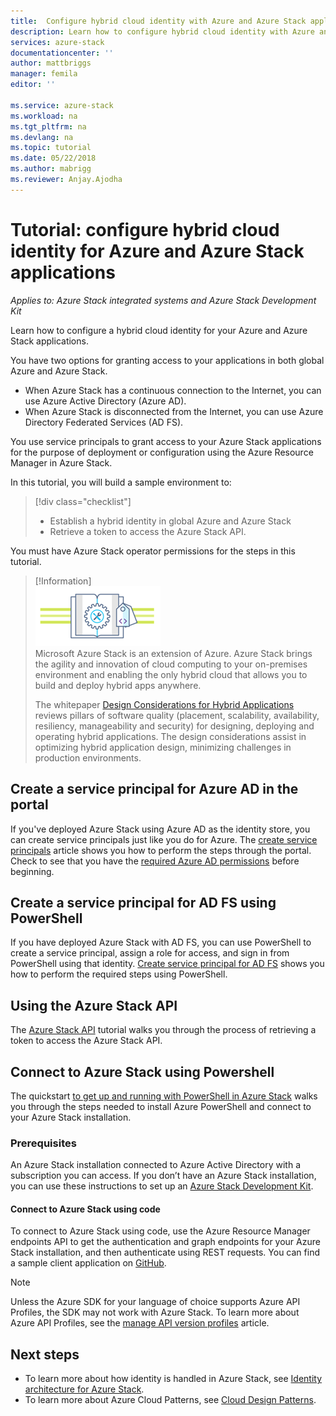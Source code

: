 ```yaml
---
title:  Configure hybrid cloud identity with Azure and Azure Stack applications | Microsoft Docs
description: Learn how to configure hybrid cloud identity with Azure and Azure Stack applications.
services: azure-stack
documentationcenter: ''
author: mattbriggs
manager: femila
editor: ''

ms.service: azure-stack
ms.workload: na
ms.tgt_pltfrm: na
ms.devlang: na
ms.topic: tutorial
ms.date: 05/22/2018
ms.author: mabrigg
ms.reviewer: Anjay.Ajodha
---
```


# Tutorial: configure hybrid cloud identity for Azure and Azure Stack applications

*Applies to: Azure Stack integrated systems and Azure Stack Development Kit*

Learn how to configure a hybrid cloud identity for your Azure and Azure Stack applications.

You have two options for granting access to your applications in both global Azure and Azure Stack.

 * When Azure Stack has a continuous connection to the Internet, you can use Azure Active Directory (Azure AD).
 * When Azure Stack is disconnected from the Internet, you can use Azure Directory Federated Services (AD FS).

You use service principals to grant access to your Azure Stack applications for the purpose of deployment or configuration using the Azure Resource Manager in Azure Stack.

In this tutorial, you will build a sample environment to:

> [!div class="checklist"]
> * Establish a hybrid identity in global Azure and Azure Stack
> * Retrieve a token to access the Azure Stack API.

You must have Azure Stack operator permissions for the steps in this tutorial.

> [!Information]  
> ![hybrid-pillars.png](./media/azure-stack-solution-cloud-burst/hybrid-pillars.png)  
> Microsoft Azure Stack is an extension of Azure. Azure Stack brings the agility and innovation of cloud computing to your on-premises environment and enabling the only hybrid cloud that allows you to build and deploy hybrid apps anywhere.  
> 
> The whitepaper [Design Considerations for Hybrid Applications](https://aka.ms/hybrid-cloud-applications-pillars) reviews pillars of software quality (placement, scalability, availability, resiliency, manageability and security) for designing, deploying and operating hybrid applications. The design considerations assist in optimizing hybrid application design, minimizing challenges in production environments.


## Create a service principal for Azure AD in the portal

If you've deployed Azure Stack using Azure AD as the identity store, you can create service principals just like you do for Azure. The [create service principals](https://docs.microsoft.com/azure/azure-stack/user/azure-stack-create-service-principals#create-service-principal-for-azure-ad) article shows you how to perform the steps through the portal. Check to see that you
have the [required Azure AD permissions](https://docs.microsoft.com/azure/azure-resource-manager/resource-group-create-service-principal-portal#required-permissions) before beginning.

## Create a service principal for AD FS using PowerShell

If you have deployed Azure Stack with AD FS, you can use PowerShell to create a service principal, assign a role for access, and sign in from PowerShell using that identity. [Create service principal for AD FS](https://docs.microsoft.com/azure/azure-stack/user/azure-stack-create-service-principals#create-service-principal-for-ad-fs) shows you how to perform the required steps using PowerShell.

## Using the Azure Stack API

The [Azure Stack API](https://docs.microsoft.com/azure/azure-stack/user/azure-stack-rest-api-use) tutorial walks you through the process of retrieving a token to access the Azure Stack API.

## Connect to Azure Stack using Powershell

The quickstart [to get up and running with PowerShell in Azure Stack](https://docs.microsoft.com/azure/azure-stack/azure-stack-powershell-configure-quickstart)
walks you through the steps needed to install Azure PowerShell and connect to your Azure Stack installation.

### Prerequisites

An Azure Stack installation connected to Azure Active Directory with a subscription you can access. If you don’t have an Azure Stack installation, you can use these instructions to set up an [Azure Stack Development Kit](https://docs.microsoft.com/azure/azure-stack/asdk/asdk-deploy).

#### Connect to Azure Stack using code

To connect to Azure Stack using code, use the Azure Resource Manager endpoints API to get the authentication and graph endpoints for your Azure Stack installation, and then authenticate using REST requests. You can find a sample client application on
[GitHub](https://github.com/shriramnat/HybridARMApplication).

>[!Note]
>Unless the Azure SDK for your language of choice supports Azure API Profiles, the SDK may not work with Azure Stack. To learn more about Azure API Profiles, see the [manage API version profiles](https://docs.microsoft.com/da-dk/azure/azure-stack/user/azure-stack-version-profiles) article.

## Next steps

 - To learn more about how identity is handled in Azure Stack, see [Identity architecture for Azure Stack](https://docs.microsoft.com/azure/azure-stack/azure-stack-identity-architecture).
 - To learn more about Azure Cloud Patterns, see [Cloud Design Patterns](https://docs.microsoft.com/azure/architecture/patterns).
